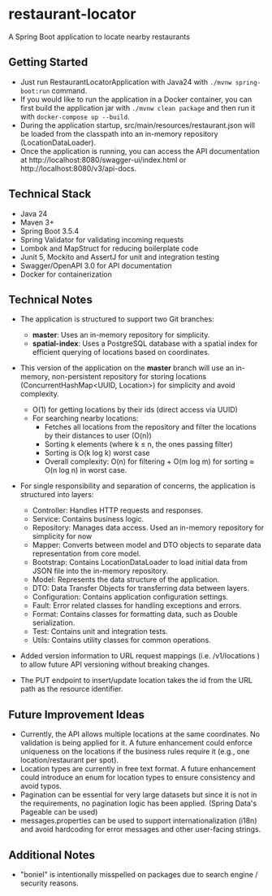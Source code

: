 # restaurant-locator

A Spring Boot application to locate nearby restaurants

## Getting Started
- Just run RestaurantLocatorApplication with Java24 with `./mvnw spring-boot:run` command.
- If you would like to run the application in a Docker container, you can first build the application jar with `./mvnw clean package` and then run it with `docker-compose up --build`.
- During the application startup, src/main/resources/restaurant.json will be loaded from the classpath into an in-memory repository (LocationDataLoader).
- Once the application is running, you can access the API documentation at http://localhost:8080/swagger-ui/index.html or http://localhost:8080/v3/api-docs.

## Technical Stack
- Java 24
- Maven 3+
- Spring Boot 3.5.4
- Spring Validator for validating incoming requests
- Lombok and MapStruct for reducing boilerplate code
- Junit 5, Mockito and AssertJ for unit and integration testing
- Swagger/OpenAPI 3.0 for API documentation
- Docker for containerization

## Technical Notes
- The application is structured to support two Git branches:
  - **master**: Uses an in-memory repository for simplicity.
  - **spatial-index**: Uses a PostgreSQL database with a spatial index for efficient querying of locations based on coordinates.
- This version of the application on the **master** branch will use an in-memory, non-persistent repository for storing locations (ConcurrentHashMap<UUID, Location>) for simplicity and avoid complexity. 
  - O(1) for getting locations by their ids (direct access via UUID)
  - For searching nearby locations:
    - Fetches all locations from the repository and filter the locations by their distances to user (O(n))
    - Sorting k elements (where k ≤ n, the ones passing filter)
    - Sorting is O(k log k) worst case
    - Overall complexity: O(n) for filtering + O(m log m) for sorting ≈ O(n log n) in worst case.

- For single responsibility and separation of concerns, the application is structured into layers:
  - Controller: Handles HTTP requests and responses.
  - Service: Contains business logic.
  - Repository: Manages data access. Used an in-memory repository for simplicity for now
  - Mapper: Converts between model and DTO objects to separate data representation from core model.
  - Bootstrap: Contains LocationDataLoader to load initial data from JSON file into the in-memory repository.
  - Model: Represents the data structure of the application.
  - DTO: Data Transfer Objects for transferring data between layers.
  - Configuration: Contains application configuration settings.
  - Fault: Error related classes for handling exceptions and errors.
  - Format: Contains classes for formatting data, such as Double serialization.
  - Test: Contains unit and integration tests.
  - Utils: Contains utility classes for common operations.
  
- Added version information to URL request mappings (i.e. /v1/locations ) to allow future API versioning without breaking changes.

- The PUT endpoint to insert/update location takes the id from the URL path as the resource identifier.

## Future Improvement Ideas
- Currently, the API allows multiple locations at the same coordinates. No validation is being applied for it. 
A future enhancement could enforce uniqueness on the locations if the business rules require it (e.g., one location/restaurant per spot).
- Location types are currently in free text format. A future enhancement could introduce an enum for location types to ensure consistency and avoid typos.
- Pagination can be essential for very large datasets but since it is not in the requirements, no pagination logic has been applied. (Spring Data's Pageable can be used)
- messages.properties can be used to support internationalization (i18n) and avoid hardcoding for error messages and other user-facing strings.

## Additional Notes
- "boniel" is intentionally misspelled on packages due to search engine / security reasons.